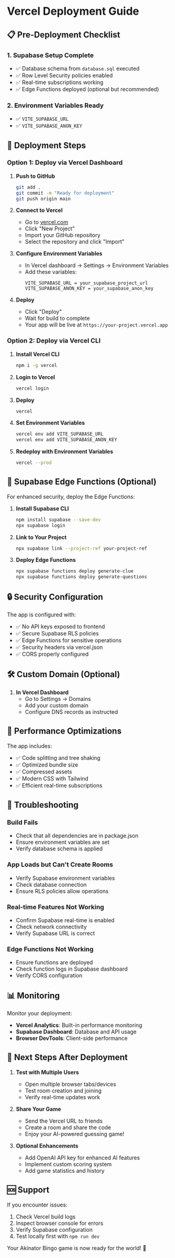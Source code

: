 # Vercel Deployment Guide

## 📋 Pre-Deployment Checklist

### 1. Supabase Setup Complete
- ✅ Database schema from `database.sql` executed
- ✅ Row Level Security policies enabled
- ✅ Real-time subscriptions working
- ✅ Edge Functions deployed (optional but recommended)

### 2. Environment Variables Ready
- ✅ `VITE_SUPABASE_URL`
- ✅ `VITE_SUPABASE_ANON_KEY`

## 🚀 Deployment Steps

### Option 1: Deploy via Vercel Dashboard

1. **Push to GitHub**
   ```bash
   git add .
   git commit -m "Ready for deployment"
   git push origin main
   ```

2. **Connect to Vercel**
   - Go to [vercel.com](https://vercel.com)
   - Click "New Project"
   - Import your GitHub repository
   - Select the repository and click "Import"

3. **Configure Environment Variables**
   - In Vercel dashboard → Settings → Environment Variables
   - Add these variables:
     ```
     VITE_SUPABASE_URL = your_supabase_project_url
     VITE_SUPABASE_ANON_KEY = your_supabase_anon_key
     ```

4. **Deploy**
   - Click "Deploy"
   - Wait for build to complete
   - Your app will be live at `https://your-project.vercel.app`

### Option 2: Deploy via Vercel CLI

1. **Install Vercel CLI**
   ```bash
   npm i -g vercel
   ```

2. **Login to Vercel**
   ```bash
   vercel login
   ```

3. **Deploy**
   ```bash
   vercel
   ```

4. **Set Environment Variables**
   ```bash
   vercel env add VITE_SUPABASE_URL
   vercel env add VITE_SUPABASE_ANON_KEY
   ```

5. **Redeploy with Environment Variables**
   ```bash
   vercel --prod
   ```

## 🔧 Supabase Edge Functions (Optional)

For enhanced security, deploy the Edge Functions:

1. **Install Supabase CLI**
   ```bash
   npm install supabase --save-dev
   npx supabase login
   ```

2. **Link to Your Project**
   ```bash
   npx supabase link --project-ref your-project-ref
   ```

3. **Deploy Edge Functions**
   ```bash
   npx supabase functions deploy generate-clue
   npx supabase functions deploy generate-questions
   ```

## 🔒 Security Configuration

The app is configured with:
- ✅ No API keys exposed to frontend
- ✅ Secure Supabase RLS policies
- ✅ Edge Functions for sensitive operations
- ✅ Security headers via vercel.json
- ✅ CORS properly configured

## 🛠️ Custom Domain (Optional)

1. **In Vercel Dashboard**
   - Go to Settings → Domains
   - Add your custom domain
   - Configure DNS records as instructed

## 📱 Performance Optimizations

The app includes:
- ✅ Code splitting and tree shaking
- ✅ Optimized bundle size
- ✅ Compressed assets
- ✅ Modern CSS with Tailwind
- ✅ Efficient real-time subscriptions

## 🐛 Troubleshooting

### Build Fails
- Check that all dependencies are in package.json
- Ensure environment variables are set
- Verify database schema is applied

### App Loads but Can't Create Rooms
- Verify Supabase environment variables
- Check database connection
- Ensure RLS policies allow operations

### Real-time Features Not Working
- Confirm Supabase real-time is enabled
- Check network connectivity
- Verify Supabase URL is correct

### Edge Functions Not Working
- Ensure functions are deployed
- Check function logs in Supabase dashboard
- Verify CORS configuration

## 📊 Monitoring

Monitor your deployment:
- **Vercel Analytics**: Built-in performance monitoring
- **Supabase Dashboard**: Database and API usage
- **Browser DevTools**: Client-side performance

## 🎯 Next Steps After Deployment

1. **Test with Multiple Users**
   - Open multiple browser tabs/devices
   - Test room creation and joining
   - Verify real-time updates work

2. **Share Your Game**
   - Send the Vercel URL to friends
   - Create a room and share the code
   - Enjoy your AI-powered guessing game!

3. **Optional Enhancements**
   - Add OpenAI API key for enhanced AI features
   - Implement custom scoring system
   - Add game statistics and history

## 🆘 Support

If you encounter issues:
1. Check Vercel build logs
2. Inspect browser console for errors
3. Verify Supabase configuration
4. Test locally first with `npm run dev`

Your Akinator Bingo game is now ready for the world! 🎉 